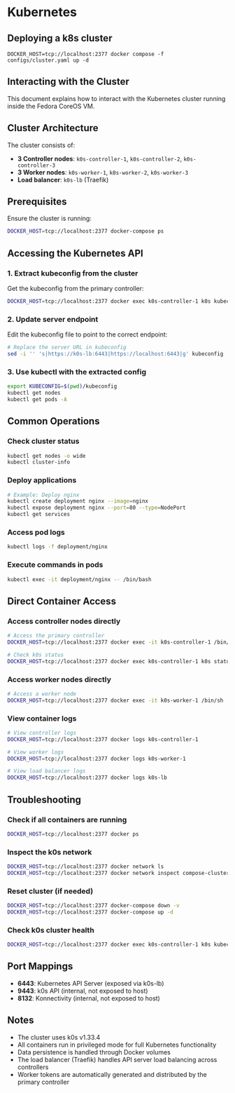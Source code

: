 # Kubernetes

## Deploying a k8s cluster
```shell
DOCKER_HOST=tcp://localhost:2377 docker compose -f configs/cluster.yaml up -d
```

## Interacting with the Cluster

This document explains how to interact with the Kubernetes cluster running inside the Fedora CoreOS VM.

## Cluster Architecture

The cluster consists of:
- **3 Controller nodes**: `k0s-controller-1`, `k0s-controller-2`, `k0s-controller-3`
- **3 Worker nodes**: `k0s-worker-1`, `k0s-worker-2`, `k0s-worker-3`
- **Load balancer**: `k0s-lb` (Traefik)

## Prerequisites

Ensure the cluster is running:
```bash
DOCKER_HOST=tcp://localhost:2377 docker-compose ps
```

## Accessing the Kubernetes API

### 1. Extract kubeconfig from the cluster

Get the kubeconfig from the primary controller:
```bash
DOCKER_HOST=tcp://localhost:2377 docker exec k0s-controller-1 k0s kubeconfig admin > kubeconfig
```

### 2. Update server endpoint

Edit the kubeconfig file to point to the correct endpoint:
```bash
# Replace the server URL in kubeconfig
sed -i '' 's|https://k0s-lb:6443|https://localhost:6443|g' kubeconfig
```

### 3. Use kubectl with the extracted config

```bash
export KUBECONFIG=$(pwd)/kubeconfig
kubectl get nodes
kubectl get pods -A
```

## Common Operations

### Check cluster status
```bash
kubectl get nodes -o wide
kubectl cluster-info
```

### Deploy applications
```bash
# Example: Deploy nginx
kubectl create deployment nginx --image=nginx
kubectl expose deployment nginx --port=80 --type=NodePort
kubectl get services
```

### Access pod logs
```bash
kubectl logs -f deployment/nginx
```

### Execute commands in pods
```bash
kubectl exec -it deployment/nginx -- /bin/bash
```

## Direct Container Access

### Access controller nodes directly
```bash
# Access the primary controller
DOCKER_HOST=tcp://localhost:2377 docker exec -it k0s-controller-1 /bin/sh

# Check k0s status
DOCKER_HOST=tcp://localhost:2377 docker exec k0s-controller-1 k0s status
```

### Access worker nodes directly
```bash
# Access a worker node
DOCKER_HOST=tcp://localhost:2377 docker exec -it k0s-worker-1 /bin/sh
```

### View container logs
```bash
# View controller logs
DOCKER_HOST=tcp://localhost:2377 docker logs k0s-controller-1

# View worker logs
DOCKER_HOST=tcp://localhost:2377 docker logs k0s-worker-1

# View load balancer logs
DOCKER_HOST=tcp://localhost:2377 docker logs k0s-lb
```

## Troubleshooting

### Check if all containers are running
```bash
DOCKER_HOST=tcp://localhost:2377 docker ps
```

### Inspect the k0s network
```bash
DOCKER_HOST=tcp://localhost:2377 docker network ls
DOCKER_HOST=tcp://localhost:2377 docker network inspect compose-cluster_k0s-net
```

### Reset cluster (if needed)
```bash
DOCKER_HOST=tcp://localhost:2377 docker-compose down -v
DOCKER_HOST=tcp://localhost:2377 docker-compose up -d
```

### Check k0s cluster health
```bash
DOCKER_HOST=tcp://localhost:2377 docker exec k0s-controller-1 k0s kubectl get componentstatuses
```

## Port Mappings

- **6443**: Kubernetes API Server (exposed via k0s-lb)
- **9443**: k0s API (internal, not exposed to host)
- **8132**: Konnectivity (internal, not exposed to host)

## Notes

- The cluster uses k0s v1.33.4
- All containers run in privileged mode for full Kubernetes functionality
- Data persistence is handled through Docker volumes
- The load balancer (Traefik) handles API server load balancing across controllers
- Worker tokens are automatically generated and distributed by the primary controller
